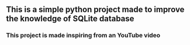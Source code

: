 ## This is a simple python project made to improve the knowledge of SQLite database

### This project is made inspiring from an YouTube video
